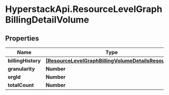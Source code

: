 # HyperstackApi.ResourceLevelGraphBillingDetailVolume

## Properties

Name | Type | Description | Notes
------------ | ------------- | ------------- | -------------
**billingHistory** | [**[ResourceLevelGraphBillingVolumeDetailsResources]**](ResourceLevelGraphBillingVolumeDetailsResources.md) |  | [optional] 
**granularity** | **Number** |  | [optional] 
**orgId** | **Number** |  | [optional] 
**totalCount** | **Number** |  | [optional] 


